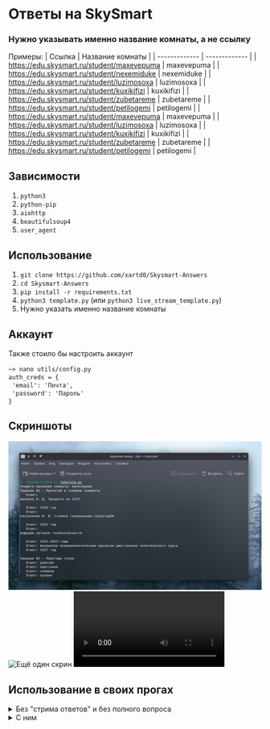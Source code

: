 # Ответы на SkySmart
### Нужно указывать именно название комнаты, а не ссылку

Примеры:
| Ссылка  | Название комнаты |
| ------------- | ------------- |
| https://edu.skysmart.ru/student/maxevepuma | maxevepuma |
| https://edu.skysmart.ru/student/nexemiduke | nexemiduke |
| https://edu.skysmart.ru/student/luzimosoxa | luzimosoxa |
| https://edu.skysmart.ru/student/kuxikifizi | kuxikifizi |
| https://edu.skysmart.ru/student/zubetareme | zubetareme |
| https://edu.skysmart.ru/student/petilogemi | petilogemi |
| https://edu.skysmart.ru/student/maxevepuma | maxevepuma |
| https://edu.skysmart.ru/student/luzimosoxa | luzimosoxa |
| https://edu.skysmart.ru/student/kuxikifizi | kuxikifizi |
| https://edu.skysmart.ru/student/zubetareme | zubetareme |
| https://edu.skysmart.ru/student/petilogemi | petilogemi |




## Зависимости
1. ```python3```
2. ```python-pip```
3. ```aiohttp```
4. ```beautifulsoup4```
5. ```user_agent```

## Использование
1. ```git clone https://github.com/xartd0/Skysmart-Answers```
2. ```cd Skysmart-Answers```
3. ```pip install -r requirements.txt```
4. ```python3 template.py``` (или ```python3 live_stream_template.py```)
5. Нужно указать именно название комнаты

## Аккаунт
Также стоило бы настроить аккаунт
```
~> nano utils/config.py
auth_creds = {
 'email': 'Почта',
 'password': 'Пароль'
}
```

## Скриншоты
![Скрин](screenshots/template.py.png)
![Ещё один скрин](https://user-images.githubusercontent.com/43171120/208267920-fe6022cb-66a4-4824-b44b-d3622320f742.png)
![Видео live_stream_template.py](screenshots/live_stream_template.py.mp4)

## Использование в своих прогах
<details>
    <summary>
        Без "стрима ответов" и без полного вопроса
    </summary>

    ```py
    # Modified template.py
    # Подключаем модуль
    from answer_module import SkyAnswers
    # Он асинхронный
    import asyncio

    async def getAnsw(task_hash):
        answers_module = SkyAnswers(task_hash)
        answers = await answers_module.get_answers()

        result = ''

        for solution in answers:
            result += f"Задание #{solution['task_number']} - {solution['question']}\n"
            for answer in solution['answer']:
                result += f'   Ответ: {answer}\n'
            result += '\n'

        return result

    # Основная функция
    async def main():
        task_hash = 'maxevepuma'
        answers = await getAnsw(task_hash)
        print(answers)


    asyncio.run(main())
    ```
</details>

<details>
    <summary>
        С ним
    </summary>

    ```py
    # live_stream_template.py without any modifications
    # Это мы тянем библиотеки
    # SkySmart - answers - основная
    from answer_module import SkyAnswers
    # Это мы будем перезаписывать функцию GET_ANSWERS, поэтому нам надо API
    import skysmart_api
    # У нас асинхронный код
    import asyncio
    # Парсер
    from bs4 import BeautifulSoup
    # Это чтоб сделать оформление
    import shutil
    # Для нахождения id комнаты
    import re

    # Функция которая форматирует Input в чтото красивое


    # I: generate_one('number','title','full-text',['answers-1','answers-2'])

    # O:
    # Задание #number - *title*
    # Текст вопроса
    # full-text
    # 
    #     Ответ: answers-1
    #     Ответ: answers-2

    async def generate_one(questuon_number:int, questuon_title:str, questuon_text:str='', answers: list = None) -> str:
        if answers is None:
            answers = []
        if questuon_text.strip() != '': questuon_text = 'Текст вопроса\n' + questuon_text
        generated = f'Задание #{questuon_number} - *{questuon_title}*\n{questuon_text}\n'
        for i in answers:
            generated += f'\n    Ответ: {i}'
        return generated.strip()

    # Новая функция для получения ответов
    async def get_answers(self):
        
        # Tasks-uuid
        tasks_uuids = await skysmart_api.get_room(self.task_hash)
        
        # А почему бы и нет
        meta = await skysmart_api.get_meta(self.task_hash)
        print( f'Название теста: {meta[0]}\nТема: {meta[1]}\n\n')
        
        # Цикл по задачам
        for tasks_count,uuid in enumerate(tasks_uuids): 
            
            # Получаем код задачи
            soup = await skysmart_api.get_task_html(uuid)

            # Получаем ответ
            answers = self.get_task_answer(BeautifulSoup(soup, 'html.parser'), tasks_count+1)

            # Выводим
            print(await generate_one(answers['task_number'],answers['question'],answers['full_q'],answers['answer']))
            print(f'\n{"-"*shutil.get_terminal_size((80, 20)).columns}\n')

        # Возвращаем ничего. Нам не нужно их возвращать, потому что мы их сразу же выводим
        return []


    async def main():
        
        # Получаем ID комнаты
        task_hash = input('Укажите название комнаты: ')
        
        # А почему бы и нет?
        task_hash = re.findall(r'student/(.*)', task_hash)[0]
        
        # Создаём SkyAnswers
        answers_module = SkyAnswers(task_hash)
        
        # Перезацисываем get_answers
        answers_module.get_answers = get_answers
        
        # Выводим линию
        print(f'\n{"-"*shutil.get_terminal_size((80, 20)).columns}\n')
        
        # Вызываем новую функцию
        await answers_module.get_answers(answers_module)

    # Запускаем
    asyncio.run(main())
    ```
</details>

